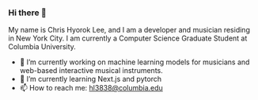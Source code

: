 ### Hi there 👋
 
My name is Chris Hyorok Lee, and I am a developer and musician residing in New York City. I am currently a Computer Science Graduate Student at Columbia University.

- 🔭 I’m currently working on machine learning models for musicians and web-based interactive musical instruments.
- 🌱 I’m currently learning Next.js and pytorch
- 📫 How to reach me: hl3838@columbia.edu



